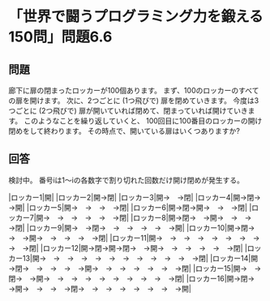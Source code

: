 # 「世界で闘うプログラミング力を鍛える150問」問題6.6

## 問題

廊下に扉の閉まったロッカーが100個あります。
まず、100のロッカーのすべての扉を開けます。
次に、2つごとに (1つ飛びで) 扉を閉めていきます。
今度は3つごとに (2つ飛びで) 扉が開いていれば閉めて、閉まっていれば開けていきます。
このようなことを繰り返していくと、
100回目に100番目のロッカーの開け閉めをして終わります。
その時点で、開いている扉はいくつありますか?

## 回答

検討中。
番号iは1〜iの各数字で割り切れた回数だけ開け閉めが発生する。

|ロッカー1|開|
|ロッカー2|開→閉|
|ロッカー3|開→　→閉|
|ロッカー4|開→閉→　→開|
|ロッカー5|開→　→　→　→閉|
|ロッカー6|開→閉→開→　→　→閉|
|ロッカー7|開→　→　→　→　→　→閉|
|ロッカー8|開→閉→　→開→　→　→　→閉|
|ロッカー9|開→　→閉→　→　→　→　→　→開|
|ロッカー10|開→閉→　→　→開→　→　→　→　→閉|
|ロッカー11|開→　→　→　→　→　→　→　→　→　→閉|
|ロッカー12|開→閉→開→閉→　→開→　→　→　→　→　→閉|
|ロッカー13|開→　→　→　→　→　→　→　→　→　→　→　→閉|
|ロッカー14|開→閉→　→　→　→　→開→　→　→　→　→　→　→閉|
|ロッカー15|開→　→閉→　→開→　→　→　→　→　→　→　→　→　→閉|
|ロッカー16|開→閉→　→開→　→　→　→閉→　→　→　→　→　→　→　→開|
